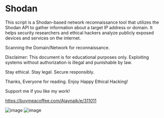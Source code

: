 # Shodan
This script is a Shodan-based network reconnaissance tool that utilizes the Shodan API to gather information about a target IP address or domain. It helps security researchers and ethical hackers analyze publicly exposed devices and services on the internet.

Scanning the Domain/Network for reconnaissance.

Disclaimer: This document is for educational purposes only. Exploiting systems without authorization is illegal and punishable by law.

Stay ethical. Stay legal. Secure responsibly.

Thanks, Everyone for reading. Enjoy Happy Ethical Hacking!

Support me if you like my work!

https://buymeacoffee.com/Ajaynaik/e/311011

![image](https://github.com/user-attachments/assets/832f379b-e9cd-499f-8379-07da1b6ceb7a)
![image](https://github.com/user-attachments/assets/85a09010-1432-4b76-8a45-cd8168a815c0)


